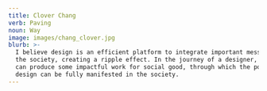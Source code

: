 ```yaml
---
title: Clover Chang
verb: Paving
noun: Way
image: images/chang_clover.jpg
blurb: >-
  I believe design is an efficient platform to integrate important messages into
  the society, creating a ripple effect. In the journey of a designer, I wish I
  can produce some impactful work for social good, through which the power of
  design can be fully manifested in the society.
---
```

